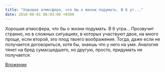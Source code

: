 ```yaml
---
title: "Хорошая атмосфера, что бы о жизни подумать. В 6 ут..."
date: 2018-06-01 06:03:00 +0300
---
```


Хорошая атмосфера, что бы о жизни подумать. В 6 утра... Прозвучит странно, но в сложных ситуациях, в которых участвуют двое, на много проще, если второй, это плод твоего воображения. Тогда, даже если не получается договориться, хотя бы, знаешь что у него на уме. Аналогия тянет на бред сумасшедшего, но другую, просто, придумать не получается.

[Вложение](/assets/vk_photos/1/sSEIHLJHZBM.jpg)
